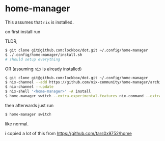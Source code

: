 # home-manager

This assumes that `nix` is installed.

on first install run

TLDR;
```bash
$ git clone git@github.com:lockbox/dot.git ~/.config/home-manager
$ ./.config/home-manager/install.sh
# should setup everything
```

OR (assuming `nix` is already installed)

```bash
$ git clone git@github.com:lockbox/dot.git ~/.config/home-manager
$ nix-channel --add https://github.com/nix-community/home-manager/archive/master.tar.gz home-manager
$ nix-channel --update
$ nix-shell '<home-manager>' -A install
$ home-manager switch --extra-experimental-features nix-command --extra-experimental-features flakes
```

then afterwards just run

```bash
$ home-manager switch
```

like normal.

i copied a lot of this from <https://github.com/tars0x9752/home>